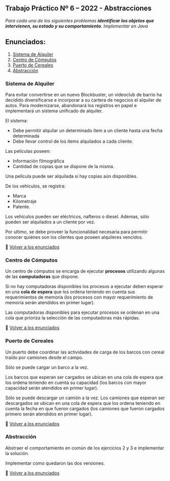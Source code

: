 ## Trabajo Práctico Nº 6 – 2022 - Abstracciones

_Para cada una de los siguientes problemas **identificar los objetos que intervienen, su estado y su comportamiento**. Implementar en Java_

## Enunciados:
  1. [Sistema de Alquiler](#sistema-de-alquiler)
  1. [Centro de Cómputos](#centro-de-cómputos)
  1. [Puerto de Cereales](#puerto-de-cereales)
  1. [Abstracción](#abstracción)
  

###  Sistema de Alquiler
Para evitar convertirse en un nuevo Blockbuster, un videoclub de barrio ha decidido diversificarse e incorporar a su cartera de negocios el alquiler de autos. Para modernizarse, abandonará los registros en papel e implementará un sistema unificado de alquiler. 

El sistema: 
* Debe permitir alquilar un determinado ítem a un cliente hasta una fecha determinada 
* Debe llevar control de los ítems alquilados a cada cliente. 

Las películas poseen:
* Información filmográfica 
* Cantidad de copias que se dispone de la misma. 

Una película puede ser alquilada si hay copias aún disponibles.

De los vehículos, se registra: 
* Marca
* Kilometraje 
* Patente. 

Los vehículos pueden ser eléctricos, nafteros o diesel. Ademas, sólo pueden ser alquilados a un cliente por vez.

Por ultimo, se debe proveer la funcionalidad necesaria para permitir conocer quiénes son los clientes que poseen alquileres vencidos.

🔼 [Volver a los enunciados](#enunciados)

### Centro de Cómputos
Un centro de cómputos se encarga de ejecutar **procesos** utilizando algunas de las **computadoras** que dispone. 

Si no hay computadoras disponibles los procesos a ejecutar deben esperar en una **cola de espera** que los ordena teniendo en cuenta sus requerimientos de memoria (los procesos con mayor requerimiento de memoria serán atendidos en primer lugar). 

Las computadoras disponibles para ejecutar procesos se ordenan en una cola que prioriza la selección de las computadoras más rápidas.

🔼 [Volver a los enunciados](#enunciados)

### Puerto de Cereales
Un puerto debe coordinar las actividades de carga de los barcos con cereal traído por camiones desde el campo. 

Sólo se puede cargar un barco a la vez. 

Los barcos que esperan ser cargados se ubican en una cola de espera que los ordena teniendo en cuenta su capacidad (los barcos con mayor capacidad serán atendidos en primer lugar). 

Sólo se puede descargar un camión a la vez. Los camiones que esperan ser descargados se ubican en una cola de espera que los ordena teniendo en cuenta la fecha en que fueron cargados (los camiones que fueron cargados primero serán atendidos en primer lugar).

🔼 [Volver a los enunciados](#enunciados)

###  Abstracción
Abstraer el comportamiento en común de los ejercicios 2 y 3 e implementar la solución.

Implementar como quedaron las dos versiones.

🔼 [Volver a los enunciados](#enunciados)